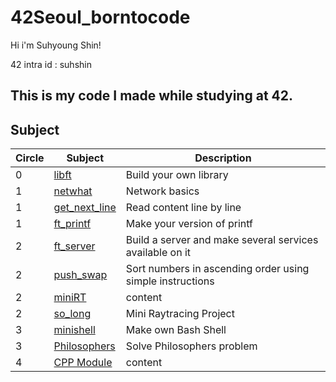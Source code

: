 # 42Seoul_borntocode

Hi i'm Suhyoung Shin!

42 intra id : suhshin

## This is my code I made while studying at 42.

## Subject

| Circle | Subject | Description |
| ------- | ------- | ------- |
| 0 | [libft](https://github.com/rkskekzzz/42seoul/libft)                 |  Build your own library |
| 1 | [netwhat](https://github.com/rkskekzzz/42seoul/tree/main/Circle-01/netwhat)             | Network basics |
| 1 | [get_next_line](https://github.com/rkskekzzz/42seoul/tree/main/Circle-01/get_next_line) | Read content line by line |
| 1 | [ft_printf](https://github.com/rkskekzzz/42seoul/tree/main/Circle-01/ft_printf)            | Make your version of printf |
| 2 | [ft_server](https://github.com/rkskekzzz/42seoul/tree/main/Circle-02/ft_server)            | Build a server and make several services available on it |
| 2 | [push_swap](https://github.com/rkskekzzz/42seoul/tree/main/Circle-02/push_swap)         | Sort numbers in ascending order using simple instructions |
| 2 | [miniRT](https://github.com/rkskekzzz/42seoul/tree/main/Circle-02/minirt)                                                                        |  content |
| 2 | [so_long]() | Mini Raytracing Project |
| 3 | [minishell](https://github.com/rkskekzzz/42seoul/tree/main/Circle-03/minishell) | Make own Bash Shell |
| 3 | [Philosophers](https://github.com/rkskekzzz/42seoul/tree/main/Circle-03/philosophers) | Solve Philosophers problem |
| 4 | [CPP Module]() | content |
